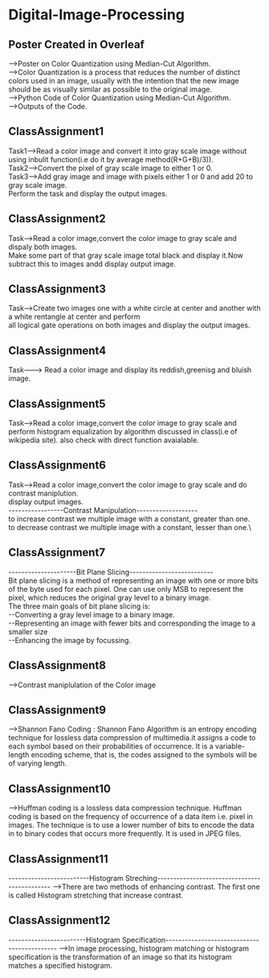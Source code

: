 # Digital-Image-Processing
## Poster Created in Overleaf
-->Poster on Color Quantization using Median-Cut Algorithm.\
-->Color Quantization is a process that reduces the number of distinct colors used in an image, usually with the intention that the new image should be as visually similar as possible to the original image.\
-->Python Code of Color Quantization using Median-Cut Algorithm.\
-->Outputs of the Code.
## ClassAssignment1
Task1-->Read a color image and convert it into gray scale image without using inbulit function(i.e do it by average method(R+G+B)/3)).\
Task2-->Convert the pixel of gray scale image to either 1 or 0.\
Task3-->Add gray image and image with pixels either 1 or 0 and add 20 to gray scale image.\
Perform the task and display the output images.
## ClassAssignment2
Task-->Read a color image,convert the color image to gray scale and dispaly both images.\
Make some part of that gray scale image total black and display it.Now subtract this to images andd display output image.
## ClassAssignment3
Task-->Create two images one with a white circle at center and another with a white rentangle at center and perform\
all logical gate operations on both images and display the output images. 
## ClassAssignment4
Task---> Read a color image and display its reddish,greenisg and bluish image.
## ClassAssignment5
Task-->Read a color image,convert the color image to gray scale and perform histogram equalization by algorithm discussed in class(i.e of wikipedia site).
also check with direct function avaialable.
## ClassAssignment6
Task-->Read a color image,convert the color image to gray scale and do contrast maniplution.\
display output images.\
-----------------Contrast Manipulation-------------------\
to increase contrast we multiple image with a constant, greater than one.\
to decrease contrast we multiple image with a constant, lesser than one.\
## ClassAssignment7
---------------------Bit Plane Slicing--------------------------\
Bit plane slicing is a method of representing an image with one or more bits of the byte used for each pixel. One can use only MSB to represent the pixel, which reduces the original gray level to a binary image. \
The three main goals of bit plane slicing is:\
--Converting a gray level image to a binary image.\
--Representing an image with fewer bits and corresponding the image to a smaller size\
--Enhancing the image by focussing.
## ClassAssignment8
-->Contrast maniplulation of the Color image
## ClassAssignment9
-->Shannon Fano Coding : Shannon Fano Algorithm is an entropy encoding technique for lossless data compression of multimedia.it assigns a code to each symbol based on their probabilities of occurrence. It is a variable-length encoding scheme, that is, the codes assigned to the symbols will be of varying length. 
## ClassAssignment10
-->Huffman coding is a lossless data compression technique. Huffman coding is based on the frequency of occurrence of a data item i.e. pixel in images. The technique is to use a lower number of bits to encode the data in to binary codes that occurs more frequently. It is used in JPEG files.
## ClassAssignment11
-------------------------Histogram Streching---------------------------------------------
-->There are two methods of enhancing contrast. The first one is called Histogram stretching that increase contrast. 
## ClassAssignment12
------------------------Histogram Specification--------------------------------------------
-->In image processing, histogram matching or histogram specification is the transformation of an image so that its histogram matches a specified histogram.


